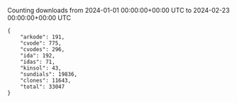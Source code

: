 
Counting downloads from 2024-01-01 00:00:00+00:00 UTC to 2024-02-23 00:00:00+00:00 UTC

```
{
    "arkode": 191,
    "cvode": 775,
    "cvodes": 296,
    "ida": 192,
    "idas": 71,
    "kinsol": 43,
    "sundials": 19836,
    "clones": 11643,
    "total": 33047
}
```
